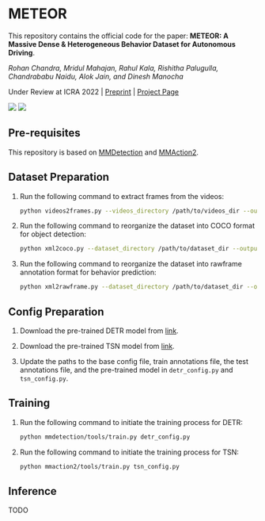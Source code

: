 # METEOR
This repository contains the official code for the paper: **METEOR: A Massive Dense & Heterogeneous Behavior Dataset for Autonomous Driving**.

*Rohan Chandra, Mridul Mahajan, Rahul Kala, Rishitha Palugulla, Chandrababu Naidu, Alok Jain, and Dinesh Manocha*

Under Review at ICRA 2022 | [Preprint](https://arxiv.org/pdf/2109.07648v1.pdf) | [Project Page](https://gamma.umd.edu/meteor/)

<img src="https://github.com/MridulMahajan44/METEOR/blob/main/gifs/github_gif.gif"/> <img src="https://github.com/MridulMahajan44/METEOR/blob/main/gifs/WL.gif"/>



## Pre-requisites

This repository is based on [MMDetection](https://mmdetection.readthedocs.io/en/latest/get_started.html) and [MMAction2](https://mmaction2.readthedocs.io/en/latest/getting_started.html). 

## Dataset Preparation

1. Run the following command to extract frames from the videos:

   ```bash
   python videos2frames.py --videos_directory /path/to/videos_dir --output_directory /path/to/output_dir
   ```

2. Run the following command to reorganize the dataset into COCO format for object detection:

   ```bash
   python xml2coco.py --dataset_directory /path/to/dataset_dir --output_directory /path/to/output_dir
   ```

3. Run the following command to reorganize the dataset into rawframe annotation format for behavior prediction:

   ```bash
   python xml2rawframe.py --dataset_directory /path/to/dataset_dir --output_directory /path/to/output_dir
   ```

## Config Preparation

1. Download the pre-trained DETR model from [link](https://download.openmmlab.com/mmdetection/v2.0/detr/detr_r50_8x2_150e_coco/detr_r50_8x2_150e_coco_20201130_194835-2c4b8974.pth).

2. Download the pre-trained TSN model from [link](https://download.openmmlab.com/mmaction/recognition/tsn/tsn_r101_1x1x5_50e_mmit_rgb/tsn_r101_1x1x5_50e_mmit_rgb_20200618-642f450d.pth).

3. Update the paths to the base config file, train annotations file, the test annotations file, and the pre-trained model in `detr_config.py` and `tsn_config.py`. 

## Training

1. Run the following command to initiate the training process for DETR:
    
   ```bash
   python mmdetection/tools/train.py detr_config.py
   ```

2. Run the following command to initiate the training process for TSN:
    
   ```bash
   python mmaction2/tools/train.py tsn_config.py
   ```

## Inference

TODO
